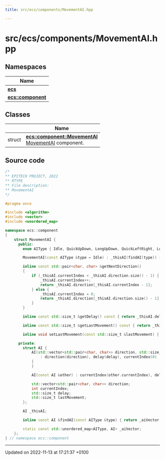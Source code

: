 ```yaml
---
title: src/ecs/components/MovementAI.hpp

---
```


# src/ecs/components/MovementAI.hpp



## Namespaces

| Name           |
| -------------- |
| **[ecs](Namespaces/namespaceecs.md)**  |
| **[ecs::component](Namespaces/namespaceecs_1_1component.md)**  |

## Classes

|                | Name           |
| -------------- | -------------- |
| struct | **[ecs::component::MovementAI](Classes/structecs_1_1component_1_1_movement_a_i.md)** <br>[MovementAI]() component.  |




## Source code

```cpp
/*
** EPITECH PROJECT, 2022
** RTYPE
** File description:
** MovementAI
*/

#pragma once

#include <algorithm>
#include <vector>
#include <unordered_map>

namespace ecs::component
{
    struct MovementAI {
      public:
        enum AIType { Idle, QuickUpDown, LongUpDown, QuickLeftRight, LongLeftRight, ClockwiseSmall, ClockwiseBig, AntiClockwiseSmall, AntiClockwiseBig };

        MovementAI(const AIType &type = Idle) : _thisAI(findAI(type)) {}

        inline const std::pair<char, char> &getNextDirection()
        {
            if (_thisAI.currentIndex < _thisAI.direction.size() - 1) {
                _thisAI.currentIndex++;
                return _thisAI.direction[_thisAI.currentIndex - 1];
            } else {
                _thisAI.currentIndex = 0;
                return _thisAI.direction[_thisAI.direction.size() - 1];
            }
        }

        inline const std::size_t &getDelay() const { return _thisAI.delay; }

        inline const std::size_t &getLastMovement() const { return _thisAI.lastMovement; }

        inline void setLastMovement(const std::size_t &lastMovement) { _thisAI.lastMovement = lastMovement; }

      private:
        struct AI {
            AI(std::vector<std::pair<char, char>> direction, std::size_t delay)
                : direction(direction), delay(delay), currentIndex(0)
            {
            }

            AI(const AI &other) : currentIndex(other.currentIndex), delay(other.delay), direction(other.direction) {}

            std::vector<std::pair<char, char>> direction;
            int currentIndex;
            std::size_t delay;
            std::size_t lastMovement;
        };

        AI _thisAI;

        inline const AI &findAI(const AIType &type) { return _aiVector.at(type); }

        static const std::unordered_map<AIType, AI> _aiVector;
    };
} // namespace ecs::component
```


-------------------------------

Updated on 2022-11-13 at 17:21:37 +0100
